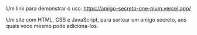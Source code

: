 Um link para demonstrar o uso:
https://amigo-secreto-one-plum.vercel.app/

Um site com HTML, CSS e JavaScript, para sortear um amigo secreto, aos quais voce mesmo pode adiciona-los.

